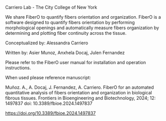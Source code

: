 Carriero Lab - The City College of New York

We share FiberO to quantify fibers orientation and organization. FiberO is a software designed to quantify fibers orientation by performing morphological openings and automatically measure fibers organization by determining and plotting fiber continuity across the tissue.

Conceptualized by: Alessandra Carriero

Written by: Asier Munoz, Anxhela Docaj, Julen Fernandez

Please refer to the FiberO user manual for installation and operation instructions.

When used please reference manuscript:

Muñoz. A., A. Docaj, J. Fernandez, A. Carriero. FiberO for an automated quantitative analysis of fibers orientation and organization in biological fibrous tissues. Frontiers in Bioengineering and Biotechnology, 2024; 12: 1497837 doi: 10.3389/fbioe.2024.1497837

https://doi.org/10.3389/fbioe.2024.1497837
